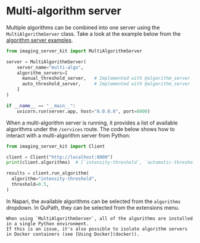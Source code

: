 # Multi-algorithm server

Multiple algorithms can be combined into one server using the `MultiAlgorithmServer` class. Take a look at the example below from the [algorithm server examples](https://github.com/Imaging-Server-Kit/imaging-server-kit/blob/main/examples/basic/multi_algo.py).

```python
from imaging_server_kit import MultiAlgorithmServer

server = MultiAlgorithmServer(
    server_name="multi-algo",
    algorithm_servers=[
      manual_threshold_server,   # Implemented with @algorithm_server
      auto_threshold_server,     # Implemented with @algorithm_server
    ]
)

if __name__ == "__main__":
    uvicorn.run(server.app, host="0.0.0.0", port=8000)
```

When a multi-algorithm server is running, it provides a list of available algorithms under the `/services` route. The code below shows how to interact with a multi-algorithm server from Python:

```python
from imaging_server_kit import Client

client = Client("http://localhost:8000")
print(client.algorithms)  # [`intensity-threshold`, `automatic-threshold`]

results = client.run_algorithm(
  algorithm="intensity-threshold", 
  threshold=0.5,
)
```

In Napari, the available algorithms can be selected from the `algorithms` dropdown. In QuPath, they can be selected from the extensions menu.

```{note}
When using `MultiAlgorithmServer`, all of the algorithms are installed in a single Python environment.
If this is an issue, it's also possible to isolate algorithm servers in Docker containers (see [Using Docker](docker)).
```

